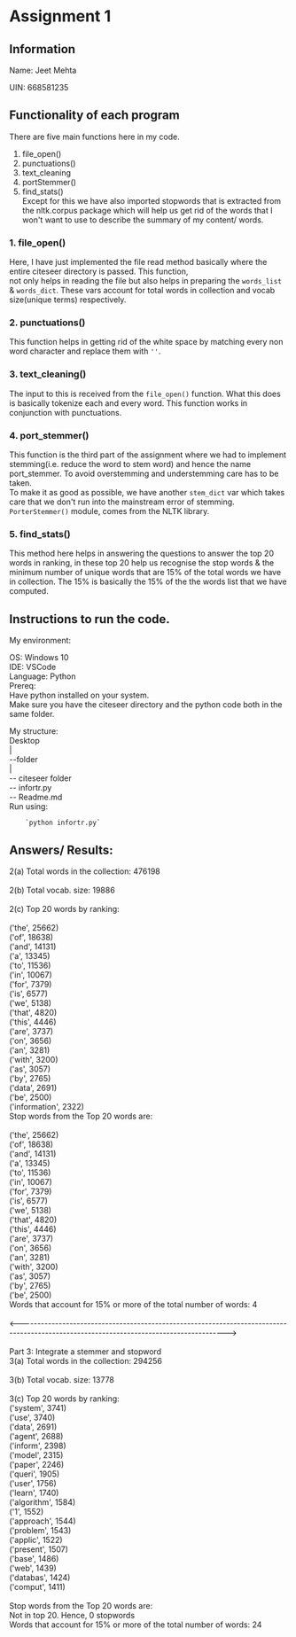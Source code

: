 # Assignment 1
## Information
Name: Jeet Mehta

UIN: 668581235

## Functionality of each program

There are five main functions here in my code. 
1. file_open()
2. punctuations()
3. text_cleaning
4. portStemmer()
5. find_stats() <br />
Except for this we have also imported stopwords that is extracted from the nltk.corpus package which will help us get rid of the 
words that I won't want to use to describe the summary of my content/ words. 

### 1. file_open()

Here, I have just implemented the file read method basically where the entire citeseer directory is passed. This function,      
not only helps in reading the file but also helps in preparing the `words_list` & `words_dict`. These vars account for
total words in collection and vocab size(unique terms) respectively.

### 2. punctuations()

This function helps in getting rid of the white space by matching every non word character and replace them with `''`.

### 3. text_cleaning()

The input to this is received from the `file_open()` function. What this does is basically tokenize each and every
word. This function works in conjunction with punctuations. 

### 4. port_stemmer()

This function is the third part of the assignment where we had to implement stemming(i.e. reduce the word to stem word)
and hence the name port_stemmer. To avoid overstemming and understemming care has to be taken. <br />
To make it as good as possible, we have another `stem_dict` var which takes care that we don't run into the mainstream error
of stemming. <br />
`PorterStemmer()` module, comes from the NLTK library. 

### 5. find_stats()

This method here helps in answering the questions to answer the top 20 words in ranking, in these top 20 help us recognise
the stop words & the minimum number of unique words that are 15% of the total words we have in collection. 
The 15% is basically the 15% of the the words list that we have computed.

## Instructions to run the code.

My environment:

OS: Windows 10 <br />
IDE: VSCode <br />
Language: Python <br />
Prereq: <br />
Have python installed on your system. <br />
Make sure you have the citeseer directory and the python code both in the same folder.

My structure: <br />
        Desktop <br />
        |       <br />
        --folder <br />
                | <br />
                -- citeseer folder <br />
                -- infortr.py <br />
                -- Readme.md <br />
Run using:

        `python infortr.py`

## Answers/ Results:

2(a) Total words in the collection:  476198 <br /><br />
2(b) Total vocab. size:  19886 <br /><br />
2(c) Top 20 words by ranking: <br /><br />
('the', 25662) <br />
('of', 18638) <br />
('and', 14131) <br />
('a', 13345) <br />
('to', 11536) <br />
('in', 10067) <br />
('for', 7379) <br />
('is', 6577)<br />
('we', 5138)<br />
('that', 4820)<br />
('this', 4446)<br />
('are', 3737)<br />
('on', 3656)<br />
('an', 3281)<br />
('with', 3200)<br />
('as', 3057)<br />
('by', 2765)<br />
('data', 2691)<br />
('be', 2500)<br />
('information', 2322)<br />
Stop words from the Top 20 words are:<br /><br />
('the', 25662)<br />
('of', 18638)<br />
('and', 14131)<br />
('a', 13345)<br />
('to', 11536)<br />
('in', 10067)<br />
('for', 7379)<br />
('is', 6577)<br />
('we', 5138)<br />
('that', 4820)<br />
('this', 4446)<br />
('are', 3737)<br />
('on', 3656)<br />
('an', 3281)<br />
('with', 3200)<br />
('as', 3057)<br />
('by', 2765)<br />
('be', 2500)<br />
Words that account for 15% or more of the total number of words:  4<br /><br />
<----------------------------------------------------------------------------------------------------------------------------------------><br /><br />
Part 3: Integrate a stemmer and stopword<br />
3(a) Total words in the collection:  294256<br /><br />
3(b) Total vocab. size:  13778<br /><br />
3(c) Top 20 words by ranking:<br />
('system', 3741)<br />
('use', 3740)<br />
('data', 2691)<br />
('agent', 2688)<br />
('inform', 2398)<br />
('model', 2315)<br />
('paper', 2246)<br />
('queri', 1905)<br />
('user', 1756)<br />
('learn', 1740)<br />
('algorithm', 1584)<br />
('1', 1552)<br />
('approach', 1544)<br />
('problem', 1543)<br />
('applic', 1522)<br />
('present', 1507)<br />
('base', 1486)<br />
('web', 1439)<br />
('databas', 1424)<br />
('comput', 1411)<br /><br />
Stop words from the Top 20 words are:<br />
Not in top 20. Hence, 0 stopwords<br />
Words that account for 15% or more of the total number of words:  24<br />